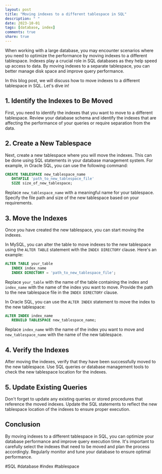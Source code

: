 ```yaml
---
layout: post
title: "Moving indexes to a different tablespace in SQL"
description: " "
date: 2023-10-01
tags: [database, index]
comments: true
share: true
---
```


When working with a large database, you may encounter scenarios where you need to optimize the performance by moving indexes to a different tablespace. Indexes play a crucial role in SQL databases as they help speed up access to data. By moving indexes to a separate tablespace, you can better manage disk space and improve query performance.

In this blog post, we will discuss how to move indexes to a different tablespace in SQL. Let's dive in!

## 1. Identify the Indexes to Be Moved

First, you need to identify the indexes that you want to move to a different tablespace. Review your database schema and identify the indexes that are affecting the performance of your queries or require separation from the data.

## 2. Create a New Tablespace

Next, create a new tablespace where you will move the indexes. This can be done using SQL statements in your database management system. For example, in Oracle SQL, you can use the following command:

```sql
CREATE TABLESPACE new_tablespace_name
   DATAFILE 'path_to_new_tablespace_file'
   SIZE size_of_new_tablespace;
```
Replace `new_tablespace_name` with a meaningful name for your tablespace. Specify the file path and size of the new tablespace based on your requirements.

## 3. Move the Indexes

Once you have created the new tablespace, you can start moving the indexes. 

In MySQL, you can alter the table to move indexes to the new tablespace using the `ALTER TABLE` statement with the `INDEX DIRECTORY` clause. Here's an example:

```sql
ALTER TABLE your_table
   INDEX index_name
   INDEX DIRECTORY = 'path_to_new_tablespace_file';
```
Replace `your_table` with the name of the table containing the index and `index_name` with the name of the index you want to move. Provide the path to the new tablespace file in the `INDEX DIRECTORY` clause.

In Oracle SQL, you can use the `ALTER INDEX` statement to move the index to the new tablespace:

```sql
ALTER INDEX index_name
   REBUILD TABLESPACE new_tablespace_name;
```
Replace `index_name` with the name of the index you want to move and `new_tablespace_name` with the name of the new tablespace.

## 4. Verify the Indexes

After moving the indexes, verify that they have been successfully moved to the new tablespace. Use SQL queries or database management tools to check the new tablespace location for the indexes.

## 5. Update Existing Queries

Don't forget to update any existing queries or stored procedures that reference the moved indexes. Update the SQL statements to reflect the new tablespace location of the indexes to ensure proper execution.

## Conclusion

By moving indexes to a different tablespace in SQL, you can optimize your database performance and improve query execution time. It's important to carefully select the indexes that need to be moved and plan the process accordingly. Regularly monitor and tune your database to ensure optimal performance.

#SQL #database #index #tablespace